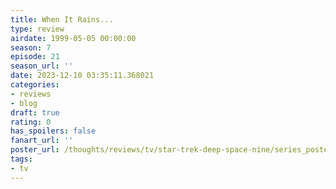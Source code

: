 ```yaml
---
title: When It Rains...
type: review
airdate: 1999-05-05 00:00:00
season: 7
episode: 21
season_url: ''
date: 2023-12-10 03:35:11.368021
categories:
- reviews
- blog
draft: true
rating: 0
has_spoilers: false
fanart_url: ''
poster_url: /thoughts/reviews/tv/star-trek-deep-space-nine/series_poster.jpg
tags:
- tv
---
```


